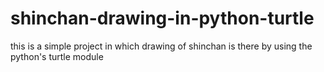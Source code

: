 # shinchan-drawing-in-python-turtle
this is a simple project in which drawing of shinchan is there by using the python's turtle module 
